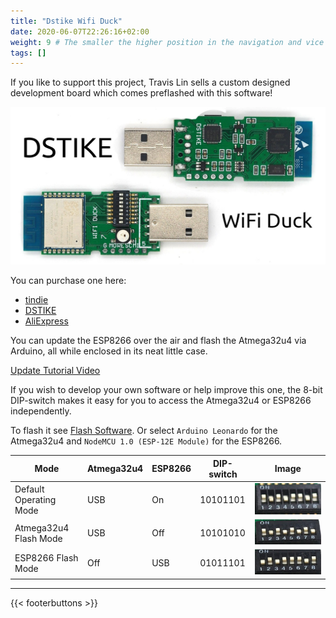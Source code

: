 ```yaml
---
title: "Dstike Wifi Duck"
date: 2020-06-07T22:26:16+02:00
weight: 9 # The smaller the higher position in the navigation and vice versa
tags: []
---
```


If you like to support this project,
Travis Lin sells a custom designed development board which comes preflashed with this software!  

![DSTIKE WiFi Duck](/media/wifi_duck/dstikeboard.jpg?height=200px)  

You can purchase one here:  
- [tindie](https://www.tindie.com/products/lspoplove/dstike-wifi-duck/)
- [DSTIKE](https://dstike.com/products/dstike-wifi-duck)
- [AliExpress](https://www.aliexpress.com/item/4000256143274.html)

You can update the ESP8266 over the air and flash the Atmega32u4 via Arduino,
all while enclosed in its neat little case.  

[Update Tutorial Video](https://youtu.be/e3-nsOjclsY)

If you wish to develop your own software or help improve this one,
the 8-bit DIP-switch makes it easy for you to access the Atmega32u4 or ESP8266 independently.  

To flash it see [Flash Software](#flash-software).
Or select `Arduino Leonardo` for the Atmega32u4
and `NodeMCU 1.0 (ESP-12E Module)` for the ESP8266.  

| Mode | Atmega32u4 | ESP8266 | DIP-switch | Image |
| --- | --- | --- | --- | --- |
| Default Operating Mode | USB | On | 10101101 | ![dstike wifi duck work mode](/media/wifi_duck/dstike_normal.jpg?height=50px) |
| Atmega32u4 Flash Mode | USB | Off |10101010 | ![dstike wifi duck atmega mode](/media/wifi_duck/dstike_atmega.jpg?height=50px) |
| ESP8266 Flash Mode | Off | USB | 01011101 | ![dstike wifi duck esp8266 mode](/media/wifi_duck/dstike_esp8266.jpg?height=50px) |

---

{{< footerbuttons >}}